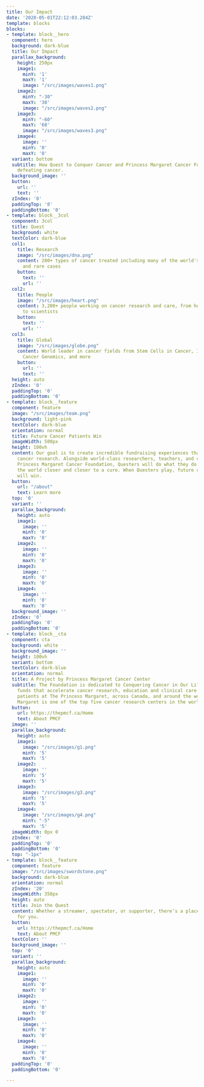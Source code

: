 ```yaml
---
title: Our Impact
date: '2020-05-01T22:12:03.284Z'
template: blocks
blocks:
- template: block__hero
  component: hero
  background: dark-blue
  title: Our Impact
  parallax_background:
    height: 250px
    image1:
      minY: '1'
      maxY: '1'
      image: "/src/images/waves1.png"
    image2:
      minY: "-30"
      maxY: '30'
      image: "/src/images/waves2.png"
    image3:
      minY: "-60"
      maxY: '60'
      image: "/src/images/waves3.png"
    image4:
      image: ''
      minY: '0'
      maxY: '0'
  variant: bottom
  subtitle: How Quest to Conquer Cancer and Princess Margaret Cancer Foundation are
    defeating cancer.
  background_image: ''
  button:
    url: ''
    text: ''
  zIndex: '0'
  paddingTop: '0'
  paddingBottom: '0'
- template: block__3col
  component: 3col
  title: Quest
  background: white
  textColor: dark-blue
  col1:
    title: Research
    image: "/src/images/dna.png"
    content: 200+ types of cancer treated including many of the world's most complex
      and rare cases
    button:
      text: ''
      url: ''
  col2:
    title: People
    image: "/src/images/heart.png"
    content: 3,200+ people working on cancer research and care, from healthcare professionals
      to scientists
    button:
      text: ''
      url: ''
  col3:
    title: Global
    image: "/src/images/globe.png"
    content: World leader in cancer fields from Stem Cells in Cancer, Immunotherapy,
      Cancer Genomics, and more
    button:
      url: ''
      text: ''
  height: auto
  zIndex: '0'
  paddingTop: '0'
  paddingBottom: '0'
- template: block__feature
  component: feature
  image: "/src/images/team.png"
  background: light-pink
  textColor: dark-blue
  orientation: normal
  title: Future Cancer Patients Win
  imageWidth: 500px
  height: 100vh
  content: Our goal is to create incredible fundraising experiences that fuel groundbreaking
    cancer research. Alongside world-class researchers, teachers, and caregivers at
    Princess Margaret Cancer Foundation, Questers will do what they do best to move
    the world closer and closer to a cure. When Questers play, future cancer patients
    will win.
  button:
    url: "/about"
    text: Learn more
  top: '0'
  variant: ''
  parallax_background:
    height: auto
    image1:
      image: ''
      minY: '0'
      maxY: '0'
    image2:
      image: ''
      minY: '0'
      maxY: '0'
    image3:
      image: ''
      minY: '0'
      maxY: '0'
    image4:
      image: ''
      minY: '0'
      maxY: '0'
  background_image: ''
  zIndex: '0'
  paddingTop: '0'
  paddingBottom: '0'
- template: block__cta
  component: cta
  background: white
  background_image: ''
  height: 100vh
  variant: bottom
  textColor: dark-blue
  orientation: normal
  title: A Project by Princess Margaret Cancer Center
  subtitle: The Foundation is dedicated to Conquering Cancer in Our Lifetime, raising
    funds that accelerate cancer research, education and clinical care benefitting
    patients at The Princess Margaret, across Canada, and around the world. The Princess
    Margaret is one of the top five cancer research centers in the world.
  button:
    url: https://thepmcf.ca/Home
    text: About PMCF
  image: ''
  parallax_background:
    height: auto
    image1:
      image: "/src/images/g1.png"
      minY: '5'
      maxY: '5'
    image2:
      image: ''
      minY: '5'
      maxY: '5'
    image3:
      image: "/src/images/g3.png"
      minY: '5'
      maxY: '5'
    image4:
      image: "/src/images/g4.png"
      minY: "-5"
      maxY: '5'
  imageWidth: 0px 0
  zIndex: '0'
  paddingTop: '0'
  paddingBottom: '0'
  top: "-1px"
- template: block__feature
  component: feature
  image: "/src/images/swordstone.png"
  background: dark-blue
  orientation: normal
  zIndex: '20'
  imageWidth: 350px
  height: auto
  title: Join the Quest
  content: Whether a streamer, spectator, or supporter, there’s a place in this Quest
    for you.
  button:
    url: https://thepmcf.ca/Home
    text: About PMCF
  textColor: ''
  background_image: ''
  top: '0'
  variant: ''
  parallax_background:
    height: auto
    image1:
      image: ''
      minY: '0'
      maxY: '0'
    image2:
      image: ''
      minY: '0'
      maxY: '0'
    image3:
      image: ''
      minY: '0'
      maxY: '0'
    image4:
      image: ''
      minY: '0'
      maxY: '0'
  paddingTop: '0'
  paddingBottom: '0'

---
```

